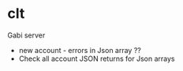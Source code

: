 clt
===

Gabi server

- new account - errors in Json array ??
- Check all account JSON returns for Json arrays
